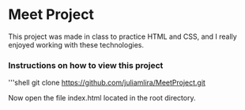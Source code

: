 # Meet Project 

This project was made in class to practice HTML and CSS, and I really enjoyed working with these technologies.

### Instructions on how to view this project 

'''shell
git clone https://github.com/juliamlira/MeetProject.git


Now open the file index.html located in the root directory.